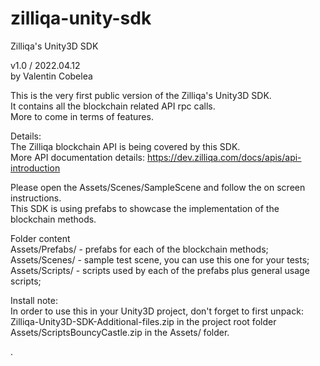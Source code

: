 # zilliqa-unity-sdk
Zilliqa's Unity3D SDK

v1.0 / 2022.04.12</br>
by Valentin Cobelea

This is the very first public version of the Zilliqa's Unity3D SDK.</br>
It contains all the blockchain related API rpc calls.</br>
More to come in terms of features.


Details:</br>
The Zilliqa blockchain API is being covered by this SDK.</br>
More API documentation details: https://dev.zilliqa.com/docs/apis/api-introduction

Please open the Assets/Scenes/SampleScene and follow the on screen instructions.</br>
This SDK is using prefabs to showcase the implementation of the blockchain methods.

Folder content</br>
Assets/Prefabs/ - prefabs for each of the blockchain methods;</br>
Assets/Scenes/  - sample test scene, you can use this one for your tests;</br>
Assets/Scripts/ - scripts used by each of the prefabs plus general usage scripts;</br>


Install note:</br>
In order to use this in your Unity3D project, don't forget to first unpack:</br>
 Zilliqa-Unity3D-SDK-Additional-files.zip in the project root folder</br>
 Assets/ScriptsBouncyCastle.zip in the Assets/ folder.

.
